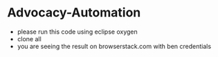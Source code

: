 # Advocacy-Automation

- please run this code using eclipse oxygen
- clone all
- you are seeing the result on browserstack.com with ben credentials
